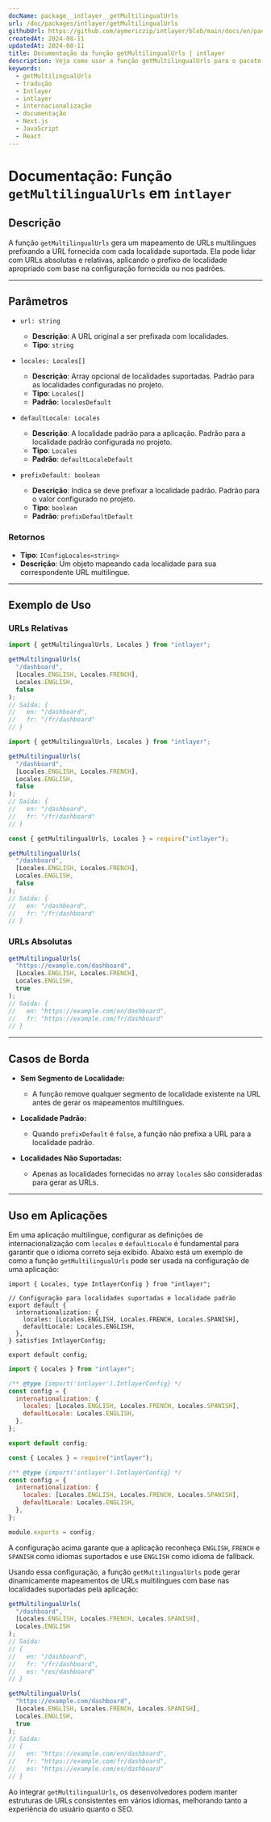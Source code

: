 ```yaml
---
docName: package__intlayer__getMultilingualUrls
url: /doc/packages/intlayer/getMultilingualUrls
githubUrl: https://github.com/aymericzip/intlayer/blob/main/docs/en/packages/intlayer/getMultilingualUrls.md
createdAt: 2024-08-11
updatedAt: 2024-08-11
title: Documentação da função getMultilingualUrls | intlayer
description: Veja como usar a função getMultilingualUrls para o pacote intlayer
keywords:
  - getMultilingualUrls
  - tradução
  - Intlayer
  - intlayer
  - internacionalização
  - documentação
  - Next.js
  - JavaScript
  - React
---
```


# Documentação: Função `getMultilingualUrls` em `intlayer`

## Descrição

A função `getMultilingualUrls` gera um mapeamento de URLs multilíngues prefixando a URL fornecida com cada localidade suportada. Ela pode lidar com URLs absolutas e relativas, aplicando o prefixo de localidade apropriado com base na configuração fornecida ou nos padrões.

---

## Parâmetros

- `url: string`

  - **Descrição**: A URL original a ser prefixada com localidades.
  - **Tipo**: `string`

- `locales: Locales[]`

  - **Descrição**: Array opcional de localidades suportadas. Padrão para as localidades configuradas no projeto.
  - **Tipo**: `Locales[]`
  - **Padrão**: `localesDefault`

- `defaultLocale: Locales`

  - **Descrição**: A localidade padrão para a aplicação. Padrão para a localidade padrão configurada no projeto.
  - **Tipo**: `Locales`
  - **Padrão**: `defaultLocaleDefault`

- `prefixDefault: boolean`
  - **Descrição**: Indica se deve prefixar a localidade padrão. Padrão para o valor configurado no projeto.
  - **Tipo**: `boolean`
  - **Padrão**: `prefixDefaultDefault`

### Retornos

- **Tipo**: `IConfigLocales<string>`
- **Descrição**: Um objeto mapeando cada localidade para sua correspondente URL multilíngue.

---

## Exemplo de Uso

### URLs Relativas

```typescript codeFormat="typescript"
import { getMultilingualUrls, Locales } from "intlayer";

getMultilingualUrls(
  "/dashboard",
  [Locales.ENGLISH, Locales.FRENCH],
  Locales.ENGLISH,
  false
);
// Saída: {
//   en: "/dashboard",
//   fr: "/fr/dashboard"
// }
```

```javascript codeFormat="esm"
import { getMultilingualUrls, Locales } from "intlayer";

getMultilingualUrls(
  "/dashboard",
  [Locales.ENGLISH, Locales.FRENCH],
  Locales.ENGLISH,
  false
);
// Saída: {
//   en: "/dashboard",
//   fr: "/fr/dashboard"
// }
```

```javascript codeFormat="commonjs"
const { getMultilingualUrls, Locales } = require("intlayer");

getMultilingualUrls(
  "/dashboard",
  [Locales.ENGLISH, Locales.FRENCH],
  Locales.ENGLISH,
  false
);
// Saída: {
//   en: "/dashboard",
//   fr: "/fr/dashboard"
// }
```

### URLs Absolutas

```typescript
getMultilingualUrls(
  "https://example.com/dashboard",
  [Locales.ENGLISH, Locales.FRENCH],
  Locales.ENGLISH,
  true
);
// Saída: {
//   en: "https://example.com/en/dashboard",
//   fr: "https://example.com/fr/dashboard"
// }
```

---

## Casos de Borda

- **Sem Segmento de Localidade:**

  - A função remove qualquer segmento de localidade existente na URL antes de gerar os mapeamentos multilíngues.

- **Localidade Padrão:**

  - Quando `prefixDefault` é `false`, a função não prefixa a URL para a localidade padrão.

- **Localidades Não Suportadas:**
  - Apenas as localidades fornecidas no array `locales` são consideradas para gerar as URLs.

---

## Uso em Aplicações

Em uma aplicação multilíngue, configurar as definições de internacionalização com `locales` e `defaultLocale` é fundamental para garantir que o idioma correto seja exibido. Abaixo está um exemplo de como a função `getMultilingualUrls` pode ser usada na configuração de uma aplicação:

```tsx codeFormat="typescript"
import { Locales, type IntlayerConfig } from "intlayer";

// Configuração para localidades suportadas e localidade padrão
export default {
  internationalization: {
    locales: [Locales.ENGLISH, Locales.FRENCH, Locales.SPANISH],
    defaultLocale: Locales.ENGLISH,
  },
} satisfies IntlayerConfig;

export default config;
```

```javascript codeFormat="esm"
import { Locales } from "intlayer";

/** @type {import('intlayer').IntlayerConfig} */
const config = {
  internationalization: {
    locales: [Locales.ENGLISH, Locales.FRENCH, Locales.SPANISH],
    defaultLocale: Locales.ENGLISH,
  },
};

export default config;
```

```javascript codeFormat="commonjs"
const { Locales } = require("intlayer");

/** @type {import('intlayer').IntlayerConfig} */
const config = {
  internationalization: {
    locales: [Locales.ENGLISH, Locales.FRENCH, Locales.SPANISH],
    defaultLocale: Locales.ENGLISH,
  },
};

module.exports = config;
```

A configuração acima garante que a aplicação reconheça `ENGLISH`, `FRENCH` e `SPANISH` como idiomas suportados e use `ENGLISH` como idioma de fallback.

Usando essa configuração, a função `getMultilingualUrls` pode gerar dinamicamente mapeamentos de URLs multilíngues com base nas localidades suportadas pela aplicação:

```typescript
getMultilingualUrls(
  "/dashboard",
  [Locales.ENGLISH, Locales.FRENCH, Locales.SPANISH],
  Locales.ENGLISH
);
// Saída:
// {
//   en: "/dashboard",
//   fr: "/fr/dashboard",
//   es: "/es/dashboard"
// }

getMultilingualUrls(
  "https://example.com/dashboard",
  [Locales.ENGLISH, Locales.FRENCH, Locales.SPANISH],
  Locales.ENGLISH,
  true
);
// Saída:
// {
//   en: "https://example.com/en/dashboard",
//   fr: "https://example.com/fr/dashboard",
//   es: "https://example.com/es/dashboard"
// }
```

Ao integrar `getMultilingualUrls`, os desenvolvedores podem manter estruturas de URLs consistentes em vários idiomas, melhorando tanto a experiência do usuário quanto o SEO.
